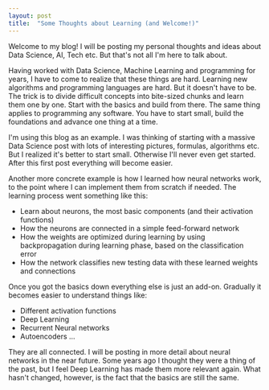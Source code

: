 ```yaml
---
layout: post
title:  "Some Thoughts about Learning (and Welcome!)"
---
```


Welcome to my blog! I will be posting my personal thoughts and ideas about
Data Science, AI, Tech etc. But that's not all I'm here to talk about.

Having worked with Data Science, Machine Learning and programming for years,
I have to come to realize that these things are hard. Learning new algorithms
and programming languages are hard. But it doesn't have to be. The trick is to
divide difficult concepts into bite-sized chunks and learn them one by one.
Start with the basics and build from there. The same thing applies to
programming any software. You have to start small, build the foundations and
advance one thing at a time.

I'm using this blog as an example. I was thinking of starting with a massive
Data Science post with lots of interesting pictures, formulas, algorithms etc.
But I realized it's better to start small. Otherwise I'll never even get
started. After this first post everything will become easier.

Another more concrete example is how I learned how neural networks work, to the
point where I can implement them from scratch if needed. The learning process
went something like this:

- Learn about neurons, the most basic components (and their activation functions)
- How the neurons are connected in a simple feed-forward network
- How the weights are optimized during learning by using backpropagation during
  learning phase, based on the classification error
- How the network classifies new testing data with these learned weights and
  connections

Once you got the basics down everything else is just an add-on. Gradually it
becomes easier to understand things like:

- Different activation functions
- Deep Learning
- Recurrent Neural networks
- Autoencoders ...

They are all connected. I will be posting in more detail about neural networks
in the near future. Some years ago I thought they were a thing of the past,
but I feel Deep Learning has made them more relevant again. What hasn't changed,
however, is the fact that the basics are still the same.
